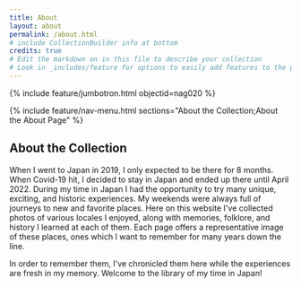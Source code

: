 ```yaml
---
title: About
layout: about
permalink: /about.html
# include CollectionBuilder info at bottom
credits: true
# Edit the markdown on in this file to describe your collection
# Look in _includes/feature for options to easily add features to the page
---
```


{% include feature/jumbotron.html objectid=nag020 %}

{% include feature/nav-menu.html sections="About the Collection;About the About Page" %}

## About the Collection

When I went to Japan in 2019, I only expected to be there for 8 months. When Covid-19 hit, I decided to stay in Japan and ended up there until April 2022. During my time in Japan I had the opportunity to try many unique, exciting, and historic experiences. My weekends were always full of journeys to new and favorite places. Here on this website I've collected photos of various locales I enjoyed, along with memories, folklore, and history I learned at each of them. Each page offers a representative image of these places, ones which I want to remember for many years down the line. 

In order to remember them, I've chronicled them here while the experiences are fresh in my memory. Welcome to the library of my time in Japan!

